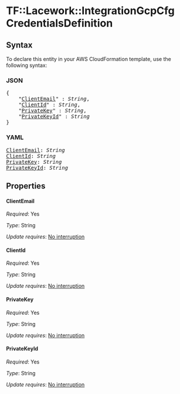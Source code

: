 # TF::Lacework::IntegrationGcpCfg CredentialsDefinition

## Syntax

To declare this entity in your AWS CloudFormation template, use the following syntax:

### JSON

<pre>
{
    "<a href="#clientemail" title="ClientEmail">ClientEmail</a>" : <i>String</i>,
    "<a href="#clientid" title="ClientId">ClientId</a>" : <i>String</i>,
    "<a href="#privatekey" title="PrivateKey">PrivateKey</a>" : <i>String</i>,
    "<a href="#privatekeyid" title="PrivateKeyId">PrivateKeyId</a>" : <i>String</i>
}
</pre>

### YAML

<pre>
<a href="#clientemail" title="ClientEmail">ClientEmail</a>: <i>String</i>
<a href="#clientid" title="ClientId">ClientId</a>: <i>String</i>
<a href="#privatekey" title="PrivateKey">PrivateKey</a>: <i>String</i>
<a href="#privatekeyid" title="PrivateKeyId">PrivateKeyId</a>: <i>String</i>
</pre>

## Properties

#### ClientEmail

_Required_: Yes

_Type_: String

_Update requires_: [No interruption](https://docs.aws.amazon.com/AWSCloudFormation/latest/UserGuide/using-cfn-updating-stacks-update-behaviors.html#update-no-interrupt)

#### ClientId

_Required_: Yes

_Type_: String

_Update requires_: [No interruption](https://docs.aws.amazon.com/AWSCloudFormation/latest/UserGuide/using-cfn-updating-stacks-update-behaviors.html#update-no-interrupt)

#### PrivateKey

_Required_: Yes

_Type_: String

_Update requires_: [No interruption](https://docs.aws.amazon.com/AWSCloudFormation/latest/UserGuide/using-cfn-updating-stacks-update-behaviors.html#update-no-interrupt)

#### PrivateKeyId

_Required_: Yes

_Type_: String

_Update requires_: [No interruption](https://docs.aws.amazon.com/AWSCloudFormation/latest/UserGuide/using-cfn-updating-stacks-update-behaviors.html#update-no-interrupt)

